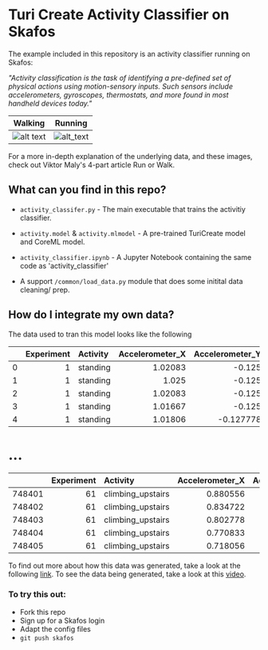 # Turi Create Activity Classifier on Skafos

The example included in this repository is an activity classifier running on Skafos:

  *"Activity classification is the task of identifying a pre-defined set of physical actions using motion-sensory inputs. Such sensors include accelerometers, gyroscopes, thermostats, and more found in most handheld devices today."*
  
  
  Walking             |  Running
:-------------------------:|:-------------------------:
![alt text](https://cdn-images-1.medium.com/max/1120/1*vUB5BP_Fs09Add2P5QV16Q.png "Logo Title Text 1")  |  ![alt_text](https://cdn-images-1.medium.com/max/1120/1*ZXXlUT8jOuYJw6mpGCJEJQ.png "Logo Title Text 2")
 
 For a more in-depth explanation of the underlying data, and these images, check out Viktor Maly's 4-part article Run or Walk.
  
## What can you find in this repo?
- `activity_classifer.py` - The main executable that trains the activitiy classifier.
- `activity.model` & `activity.mlmodel` - A pre-trained TuriCreate model and CoreML model.
- `activity_classifier.ipynb` - A Jupyter Notebook containing the same code as 'activity_classifier'

- A support `/common/load_data.py` module that does some initital data cleaning/ prep.


## How do I integrate my own data?
The data used to tran this model looks like the following

|    |   Experiment | Activity   |   Accelerometer_X |   Accelerometer_Y |   Accelerometer_Z |   Gyroscope_X |   Gyroscope_Y |   Gyroscope_Z |
|---:|-------------:|:-----------|------------------:|------------------:|------------------:|--------------:|--------------:|--------------:|
|  0 |            1 | standing   |           1.02083 |         -0.125    |          0.105556 |  -0.00274889  |  -0.00427606  |    0.00274889 |
|  1 |            1 | standing   |           1.025   |         -0.125    |          0.101389 |  -0.000305433 |  -0.00213803  |    0.00610865 |
|  2 |            1 | standing   |           1.02083 |         -0.125    |          0.104167 |   0.0122173   |   0.000916298 |   -0.00733038 |
|  3 |            1 | standing   |           1.01667 |         -0.125    |          0.108333 |   0.011301    |  -0.0018326   |   -0.00641409 |
|  4 |            1 | standing   |           1.01806 |         -0.127778 |          0.108333 |   0.0109956   |  -0.00152716  |   -0.00488692 |

# ...

|        |   Experiment | Activity          |   Accelerometer_X |   Accelerometer_Y |   Accelerometer_Z |   Gyroscope_X |   Gyroscope_Y |   Gyroscope_Z |
|-------:|-------------:|:------------------|------------------:|------------------:|------------------:|--------------:|--------------:|--------------:|
| 748401 |           61 | climbing_upstairs |          0.880556 |         -0.390278 |        -0.156944  |       1.1637  |      1.10628  |    -0.374155  |
| 748402 |           61 | climbing_upstairs |          0.834722 |         -0.358333 |        -0.0986111 |       1.17714 |      1.02381  |    -0.388816  |
| 748403 |           61 | climbing_upstairs |          0.802778 |         -0.329167 |        -0.104167  |       1.21348 |      0.91813  |    -0.332311  |
| 748404 |           61 | climbing_upstairs |          0.770833 |         -0.2875   |        -0.0986111 |       1.32619 |      0.846659 |    -0.202502  |
| 748405 |           61 | climbing_upstairs |          0.718056 |         -0.268056 |        -0.0555556 |       1.45875 |      0.783129 |    -0.0736093 |

To find out more about how this data was generated, take a look at the following [link](https://archive.ics.uci.edu/ml/datasets/Human+Activity+Recognition+Using+Smartphones). To see the data being generated, take a look at this [video](https://www.youtube.com/watch?v=XOEN9W05_4A).
  
### To try this out:
  - Fork this repo
  - Sign up for a Skafos login
  - Adapt the config files
  - `git push skafos`
